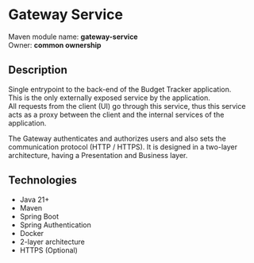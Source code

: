 # Gateway Service

Maven module name: __gateway-service__\
Owner: __common ownership__

## Description

Single entrypoint to the back-end of the Budget Tracker application.\
This is the only externally exposed service by the application.\
All requests from the client (UI) go through this service, thus this service acts as a proxy between the client and the 
internal services of the application.

The Gateway authenticates and authorizes users and also sets the communication protocol (HTTP / HTTPS).
It is designed in a two-layer architecture, having a Presentation and Business layer. 

## Technologies
- Java 21+
- Maven
- Spring Boot
- Spring Authentication
- Docker
- 2-layer architecture
- HTTPS (Optional)
